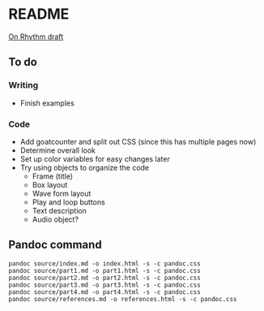 # README

[On Rhythm draft](http://cwitulski.com/rhythm/)

## To do

### Writing

* Finish examples

### Code

* Add goatcounter and split out CSS (since this has multiple pages now)
* Determine overall look
* Set up color variables for easy changes later
* Try using objects to organize the code
  * Frame (title)
  * Box layout
  * Wave form layout
  * Play and loop buttons
  * Text description
  * Audio object?

## Pandoc command

```
pandoc source/index.md -o index.html -s -c pandoc.css
pandoc source/part1.md -o part1.html -s -c pandoc.css
pandoc source/part2.md -o part2.html -s -c pandoc.css
pandoc source/part3.md -o part3.html -s -c pandoc.css
pandoc source/part4.md -o part4.html -s -c pandoc.css
pandoc source/references.md -o references.html -s -c pandoc.css
```
